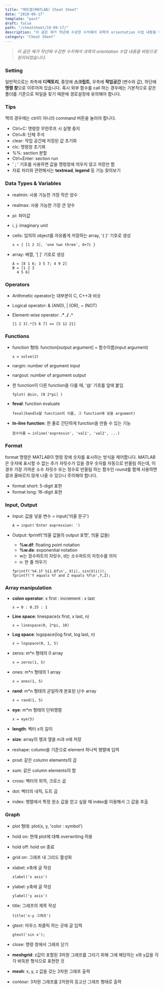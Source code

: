 ```yaml
---
title: "매트랩(MATLAB) Cheat Sheet"
date: "2019-09-17"
template: "post"
draft: false
path: "/cheatsheet/19-09-17/"
description: "이 글은 제가 작년에 수강한 수치해석 과목의 orientation 수업 내용을 바탕으로 정리되었습니다. 일반적으로는 좌측에 디렉토리, 중앙에 스크립트, 우측에 작업공간 (변수와 값), 하단에 명령 창으로 이루어져 있습니다."
category: "Cheat Sheet"
---
```


> *이 글은 제가 작년에 수강한 수치해석 과목의 orientation 수업 내용을 바탕으로 정리되었습니다.*

### Setting

 일반적으로는 좌측에 **디렉토리**, 중앙에 **스크립트**, 우측에 **작업공간** (변수와 값), 하단에 **명령 창**으로 이루어져 있습니다. 혹시 외부 함수를 call 하는 경우에는 기본적으로 같은 폴더를 기준으로 파일을 찾기 때문에 경로설정에 유의해야 합니다.

### Tips

맥의 경우에는 ctrl이 아니라 command 버튼을 눌러야 합니다.

- Ctrl+C: 명령창 무한루프 시 실행 중지
- Ctrl+R: 단체 주석
- clear: 작업 공간에 저장된 값 초기화
- clc: 명령창 초기화
- %%: section 분할
- Ctrl+Enter: section run
- ' ; ' 기호를 사용하면 값을 명령창에 띄우지 않고 저장만 함
- 자료 처리와 관련해서는 **textread**, **legend** 등 기능 찾아보기

### Data Types & Variables

- realmin: 사용 가능한 가장 작은 양수

- realmax: 사용 가능한 가장 큰 양수

- pi: 파이값

- i, j: imaginary unit

- cells: 임의의 object를 자유롭게 저장하는 array, '{ }' 기호로 생성

  ```
  x = { [1 2 3], 'one two three', 6+7i }
  ```

- array: 배열, '[ ]' 기호로 생성

  ```
  A = [8 1 6; 3 5 7; 4 9 2]
  B = [1 2 3
  	4 5 6]
  ```

### Operators

- Arithmetic operator는 대부분이 C, C++과 비슷

- Logical operator: & (AND), | (OR), ~ (NOT)

- Element-wise operator: **.\* ./ .^**

  ```
  [1 2 3].*[5 6 7] == [5 12 21]
  ```

### Functions

- function 형태: function[output argument] = 함수이름(input argument)

  ```
  x = solve(2)
  ```

- nargin: number of argument input

- nargout: number of argument output

- 한 function이 다른 function을 다룰 때, '@' 기호를 앞에 붙임

  ```
  fplot( @sin, [0 2*pi] )
  ```

- **feval**: function evaluate

  ```
  feval(handle할 function의 이름, 그 function에 넣을 argument)
  ```

- **In-line function**: 한 줄로 간단하게 function을 만들 수 있는 기능

  ```
  함수이름 = inline('expressin', 'val1', 'val2', ...)
  ```

### Format

 format 명령은 MATLAB이 명령 창에 숫자를 표시하는 방식을 제어합니다. MATLAB은 숫자에 표시할 수 없는 추가 자릿수가 있을 경우 숫자를 자동으로 반올림 하는데, 이 경우 가장 가까운 소수 자릿수 또는 정수로 반올림 하는 함수인 round를 함께 사용하면 결과 올바르지 않게 나올 수 있으니 주의해야 합니다.

- format short: 5-digit 표현
- format long: 16-digit 표현

### Input, Output

- Input: 값을 넣을 변수 = input('띄울 문구')

  ```
  A = input('Enter expression: ')
  ```

- Output: fprintf('띄울 값들의 output 포맷', 띄울 값들)

  - **%w.df**: floating point notation
  - **%w.de**: exponential notation
  - w는 정수파트의 자릿수, d는 소수파트의 자릿수를 의미
  - n: 한 줄 띄우기

  ```
  fprintf('%4.1f %11.6f\n', X(i), sin(X(i)));
  fprintf('Y equals %f and Z equals %f\n',Y,Z);
  ```

### Array manipulation

- **colon operator**: x first : increment : x last

  ```
  x = 0 : 0.25 : 1
  ```

- **Line space**: linespace(x first, x last, n)

  ```
  x = linespace(0, 2*pi, 10)
  ```

- **Log space**: logspace(log first, log last, n)

  ```
  x = logspace(0, 1, 5)
  ```

- zeros: m*n 형태의 0 array

  ```
  x = zeros(1, 5)
  ```

- ones: m*n 형태의 1 array

  ```
  x = ones(1, 5)
  ```

- **rand**: m*n 형태의 균일하게 분포된 난수 array

  ```
  x = rand(1, 5)
  ```

- **eye**: m*m 형태의 단위행렬

  ```
  x = eye(5)
  ```

- **length**: 벡터 x의 길이

- **size**: array의 행과 열을 m과 n에 저장

- reshape: column을 기준으로 element 하나씩 행렬에 입력

- prod: 같은 column elements의 곱

- sum: 같은 column elements의 합

- cross: 벡터의 외적, 크로스 곱

- dot: 벡터의 내적, 도트 곱

- index: 행렬에서 특정 원소 값을 얻고 싶을 때 index를 이용해서 그 값을 추출

### Graph

- plot 형태: plot(x, y, 'color : symbol')

- hold on: 현재 plot에 대해 overwriting 허용

- hold off: hold on 종료

- grid on: 그래프 내 그리드 활성화

- xlabel: x축에 글 작성

  ```
  xlabel('x axis')
  ```

- ylabel: y축에 글 작성

  ```
  ylabel('y axis')
  ```

- title: 그래프의 제목 작성

  ```
  title('x-y 그래프')
  ```

- gtext: 마우스 좌클릭 하는 곳에 글 입력

  ```
  gtext('sin x');
  ```

- close: 명령 창에서 그래프 닫기

- **meshgrid**: z값이 포함된 3차원 그래프를 그리기 위해 그에 해당하는 x와 y값을 각각 바둑판 형식으로 표현한 것

- **mesh**: x, y, z 값을 갖는 3차원 그래프 출력

- contour: 3차원 그래프를 2차원의 등고선 그래프 형태로 출력